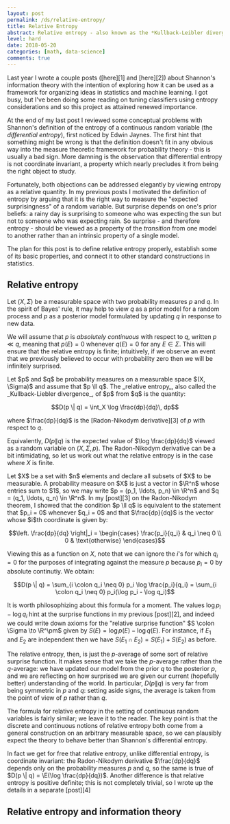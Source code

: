 ```yaml
---
layout: post
permalink: /ds/relative-entropy/
title: Relative Entropy
abstract: Relative entropy - also known as the *Kullback-Leibler divergence* - measures the information gained by replacing one random model with another.  This makes it an important tool in applications where one wishes to update a prior model in response to new observations.
level: hard
date: 2018-05-20
categories: [math, data-science]
comments: true
---
```


Last year I wrote a couple posts ([here][1] and [here][2]) about Shannon's information theory with the intention of exploring how it can be used as a framework for organizing ideas in statistics and machine learning.
I got busy, but I've been doing some reading on tuning classifiers using entropy considerations and so this project as attained renewed importance.

At the end of my last post I reviewed some conceptual problems with Shannon's definition of the entropy of a continuous random variable (the _differential entropy_), first noticed by Edwin Jaynes.
The first hint that something might be wrong is that the definition doesn't fit in any obvious way into the measure theoretic framework for probability theory - this is usually a bad sign.
More damning is the observation that differential entropy is not coordinate invariant, a property which nearly precludes it from being the right object to study.

Fortunately, both objections can be addressed elegantly by viewing entropy as a relative quantity.
In my previous posts I motivated the definition of entropy by arguing that it is the right way to measure the "expected surprisingness" of a random variable.
But surprise depends on one's prior beliefs: a rainy day is surprising to someone who was expecting the sun but not to someone who was expecting rain.
So surprise - and therefore entropy - should be viewed as a property of the _transition_ from one model to another rather than an intrinsic property of a single model.

The plan for this post is to define relative entropy properly, establish some of its basic properties, and connect it to other standard constructions in statistics.

## Relative entropy

Let $(X, \Sigma)$ be a measurable space with two probability measures $p$ and $q$.
In the spirit of Bayes' rule, it may help to view $q$ as a prior model for a random process and $p$ as a posterior model formulated by updating $q$ in response to new data.

We will assume that $p$ is _absolutely continuous_ with respect to $q$, written $p \ll q$, meaning that $p(E) = 0$ whenever $q(E) = 0$ for any $E \in \Sigma$.
This will ensure that the relative entropy is finite; intuitively, if we observe an event that we previously believed to occur with probability zero then we will be infinitely surprised.

<div class="definition">
Let $p$ and $q$ be probability measures on a measurable space $(X, \Sigma)$ and assume that $p \ll q$.
The _relative entropy_, also called the _Kullback-Liebler divergence_, of $p$ from $q$ is the quantity:

$$D(p \| q) = \int_X \log \frac{dp}{dq}\, dp$$

where $\frac{dp}{dq}$ is the [Radon-Nikodym derivative][3] of $p$ with respect to $q$.
</div>

Equivalently, $D(p \| q)$ is the expected value of $\log \frac{dp}{dq}$ viewed as a random variable on $(X, \Sigma, p)$.
The Radon-Nikodym derivative can be a bit intimidating, so let us work out what the relative entropy is in the case where $X$ is finite.

<div class="example">
Let $X$ be a set with $n$ elements and declare all subsets of $X$ to be measurable.
A probability measure on $X$ is just a vector in $\R^n$ whose entries sum to $1$, so we may write $p = (p_1, \ldots, p_n) \in \R^n$ and $q = (q_1, \ldots, q_n) \in \R^n$.
In my [post][3] on the Radon-Nikodym theorem, I showed that the condition $p \ll q$ is equivalent to the statement that $p_i = 0$ whenever $q_i = 0$ and that $\frac{dp}{dq}$ is the vector whose $i$th coordinate is given by:

$$\left. \frac{dp}{dq} \right|_i = \begin{cases} \frac{p_i}{q_i} & q_i \neq 0 \\ 0 & \text{otherwise} \end{cases}$$

Viewing this as a function on $X$, note that we can ignore the $i$'s for which $q_i = 0$ for the purposes of integrating against the measure $p$ because $p_i = 0$ by absolute continutiy.
We obtain:

$$D(p \| q) = \sum_{i \colon q_i \neq 0} p_i \log \frac{p_i}{q_i} = \sum_{i \colon q_i \neq 0} p_i(\log p_i - \log q_i)$$

</div>

It is worth philosophizing about this formula for a moment.
The values $\log p_i - \log q_i$ hint at the surprise functions in my previous [post][2], and indeed we could write down axioms for the "relative surprise function" $S \colon \Sigma \to \R^\pm$ given by $S(E) = \log p(E) - \log q(E)$.
For instance, if $E_1$ and $E_2$ are independent then we have $S(E_1 \cap E_2) = S(E_1) + S(E_2)$ as before.

The relative entropy, then, is just the $p$-average of some sort of relative surprise function.
It makes sense that we take the $p$-average rather than the $q$-average: we have updated our model from the prior $q$ to the posterior $p$, and we are reflecting on how surprised we are given our current (hopefully better) understanding of the world.
In particular, $D(p \| q)$ is very far from being symmetric in $p$ and $q$: setting aside signs, the average is taken from the point of view of $p$ rather than $q$.

The formula for relative entropy in the setting of continuous random variables is fairly similar; we leave it to the reader.
The key point is that the discrete and continuous notions of relative entropy both come from a general construction on an arbitrary measurable space, so we can plausibly expect the theory to behave better than Shannon's differential entropy.

In fact we get for free that relative entropy, unlike differential entropy, is coordinate invariant: the Radon-Nikodym derivative $\frac{dp}{dq}$ depends only on the probability measures $p$ and $q$, so the same is true of $D(p \| q) = \E(\log \frac{dp}{dq})$.
Another difference is that relative entropy is positive definite; this is not completely trivial, so I wrote up the details in a separate [post][4]

## Relative entropy and information theory


